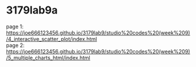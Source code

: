 # 3179lab9a
page 1: https://joe666123456.github.io/3179lab9/studio%20codes%20(week%209)/4_interactive_scatter_plot/index.html<br>
page 2: https://joe666123456.github.io/3179lab9/studio%20codes%20(week%209)/5_multiple_charts_html/index.html
